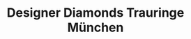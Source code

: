 ---
title: "Designer Diamonds Trauringe München"
url: /muenchen/designer-diamonds-trauringe-muenchen/
shop: Schmuck
---